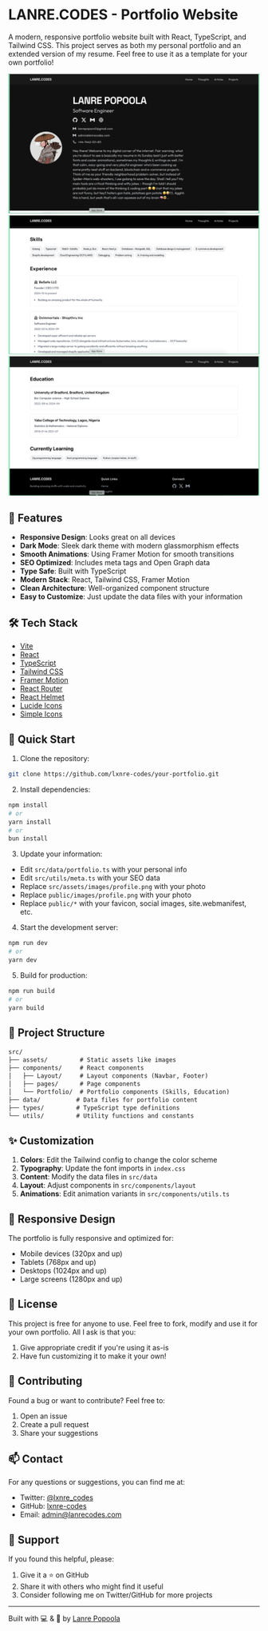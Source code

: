 # LANRE.CODES - Portfolio Website

A modern, responsive portfolio website built with React, TypeScript, and Tailwind CSS. This project serves as both my personal portfolio and an extended version of my resume. Feel free to use it as a template for your own portfolio!

![Portfolio Hero Preview](./docs/images/hero.png)
![Portfolio Skills Preview](./docs/images/skills.png)
![Portfolio Education Preview](./docs/images/education.png)

## 🚀 Features

- **Responsive Design**: Looks great on all devices
- **Dark Mode**: Sleek dark theme with modern glassmorphism effects
- **Smooth Animations**: Using Framer Motion for smooth transitions
- **SEO Optimized**: Includes meta tags and Open Graph data
- **Type Safe**: Built with TypeScript
- **Modern Stack**: React, Tailwind CSS, Framer Motion
- **Clean Architecture**: Well-organized component structure
- **Easy to Customize**: Just update the data files with your information

## 🛠️ Tech Stack

- [Vite](https://vitejs.dev/)
- [React](https://reactjs.org/)
- [TypeScript](https://www.typescriptlang.org/)
- [Tailwind CSS](https://tailwindcss.com/)
- [Framer Motion](https://www.framer.com/motion/)
- [React Router](https://reactrouter.com/)
- [React Helmet](https://github.com/nfl/react-helmet)
- [Lucide Icons](https://lucide.dev/)
- [Simple Icons](https://simpleicons.org/)

## 🚀 Quick Start

1. Clone the repository:

```bash
git clone https://github.com/lxnre-codes/your-portfolio.git
```

2. Install dependencies:

```bash
npm install
# or
yarn install
# or
bun install
```

3. Update your information:

- Edit `src/data/portfolio.ts` with your personal info
- Edit `src/utils/meta.ts` with your SEO data
- Replace `src/assets/images/profile.png` with your photo
- Replace `public/images/profile.png` with your photo
- Replace `public/*` with your favicon, social images, site.webmanifest, etc.

4. Start the development server:

```bash
npm run dev
# or
yarn dev
```

5. Build for production:

```bash
npm run build
# or
yarn build
```

## 📁 Project Structure

```
src/
├── assets/         # Static assets like images
├── components/     # React components
│   ├── Layout/     # Layout components (Navbar, Footer)
│   ├── pages/      # Page components
│   └── Portfolio/  # Portfolio components (Skills, Education)
├── data/          # Data files for portfolio content
├── types/         # TypeScript type definitions
└── utils/         # Utility functions and constants
```

## ✨ Customization

1. **Colors**: Edit the Tailwind config to change the color scheme
2. **Typography**: Update the font imports in `index.css`
3. **Content**: Modify the data files in `src/data`
4. **Layout**: Adjust components in `src/components/layout`
5. **Animations**: Edit animation variants in `src/components/utils.ts`

## 📱 Responsive Design

The portfolio is fully responsive and optimized for:

- Mobile devices (320px and up)
- Tablets (768px and up)
- Desktops (1024px and up)
- Large screens (1280px and up)

## 📄 License

This project is free for anyone to use. Feel free to fork, modify and use it for your own portfolio. All I ask is that you:

1. Give appropriate credit if you're using it as-is
2. Have fun customizing it to make it your own!

## 🤝 Contributing

Found a bug or want to contribute? Feel free to:

1. Open an issue
2. Create a pull request
3. Share your suggestions

## 📫 Contact

For any questions or suggestions, you can find me at:

- Twitter: [@lxnre_codes](https://x.com/lxnre_codes)
- GitHub: [lxnre-codes](https://github.com/lxnre-codes)
- Email: admin@lanrecodes.com

## 💖 Support

If you found this helpful, please:

1. Give it a ⭐️ on GitHub
2. Share it with others who might find it useful
3. Consider following me on Twitter/GitHub for more projects

---

Built with 💻 & 🫶 by [Lanre Popoola](https://lanrecodes.com)
